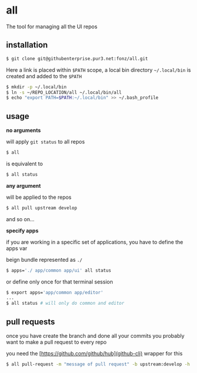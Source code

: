 # all

The tool for managing all the UI repos

## installation

```bash
$ git clone git@githubenterprise.pur3.net:fonz/all.git
```

Here a link is placed within `$PATH` scope, a local bin directory `~/.local/bin` is created and added to the `$PATH`

```bash
$ mkdir -p ~/.local/bin
$ ln -s ~/REPO_LOCATION/all ~/.local/bin/all
$ echo "export PATH=$PATH:~/.local/bin" >> ~/.bash_profile
```

## usage

**no arguments**

will apply `git status` to all repos

```bash
$ all
```

is equivalent to

```bash
$ all status
```

**any argument**

will be applied to the repos

```bash
$ all pull upstream develop
```

and so on...

**specify apps**

if you are working in a specific set of applications, you have to define the apps var

beign bundle represented as `./`

```bash
$ apps='./ app/common app/ui' all status
```

or define only once for that terminal session

```bash
$ export apps='app/common app/editor'
...
$ all status # will only do common and editor
```

## pull requests

once you have create the branch and done all your commits you probably want to make a pull request to every repo

you need the [https://github.com/github/hub](github-cli) wrapper for this

```bash
$ all pull-request -m "message of pull request" -b upstream:develop -h origin:MY_FEATURE
```



